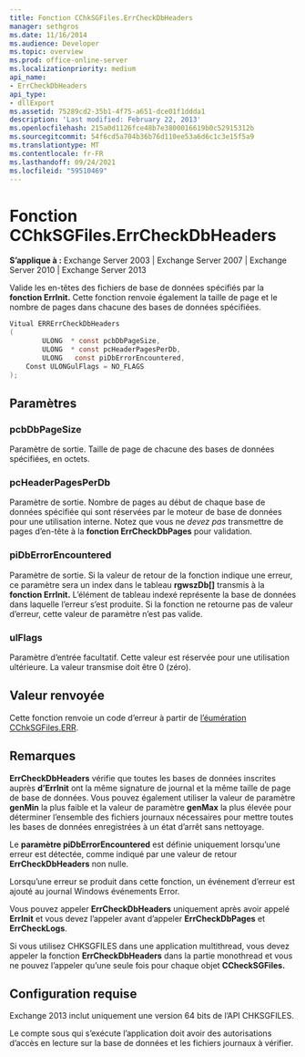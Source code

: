 ```yaml
---
title: Fonction CChkSGFiles.ErrCheckDbHeaders
manager: sethgros
ms.date: 11/16/2014
ms.audience: Developer
ms.topic: overview
ms.prod: office-online-server
ms.localizationpriority: medium
api_name:
- ErrCheckDbHeaders
api_type:
- dllExport
ms.assetid: 75289cd2-35b1-4f75-a651-dce01f1ddda1
description: 'Last modified: February 22, 2013'
ms.openlocfilehash: 215a0d1126fce48b7e3800016619b0c52915312b
ms.sourcegitcommit: 54f6cd5a704b36b76d110ee53a6d6c1c3e15f5a9
ms.translationtype: MT
ms.contentlocale: fr-FR
ms.lasthandoff: 09/24/2021
ms.locfileid: "59510469"
---
```

# <a name="cchksgfileserrcheckdbheaders-function"></a>Fonction CChkSGFiles.ErrCheckDbHeaders

**S’applique à :** Exchange Server 2003 | Exchange Server 2007 | Exchange Server 2010 | Exchange Server 2013 
  
Valide les en-têtes des fichiers de base de données spécifiés par la **fonction ErrInit.** Cette fonction renvoie également la taille de page et le nombre de pages dans chacune des bases de données spécifiées. 
  
```cs
Vitual ERRErrCheckDbHeaders  
(
        ULONG  * const pcbDbPageSize,
        ULONG  * const pcHeaderPagesPerDb,
        ULONG   const piDbErrorEncountered,
    Const ULONGulFlags = NO_FLAGS
);

```

## <a name="parameters"></a>Paramètres

### <a name="pcbdbpagesize"></a>pcbDbPageSize 
  
Paramètre de sortie. Taille de page de chacune des bases de données spécifiées, en octets.
    
### <a name="pcheaderpagesperdb"></a>pcHeaderPagesPerDb 
  
Paramètre de sortie. Nombre de pages au début de chaque base de données spécifiée qui sont réservées par le moteur de base de données pour une utilisation interne. Notez que vous ne *devez pas* transmettre de pages d’en-tête à la **fonction ErrCheckDbPages** pour validation. 
    
### <a name="pidberrorencountered"></a>piDbErrorEncountered
  
Paramètre de sortie. Si la valeur de retour de la fonction indique une erreur, ce paramètre sera un index dans le tableau **rgwszDb[]** transmis à la **fonction ErrInit.** L’élément de tableau indexé représente la base de données dans laquelle l’erreur s’est produite. Si la fonction ne retourne pas de valeur d’erreur, cette valeur de paramètre n’est pas valide. 
    
### <a name="ulflags"></a>ulFlags 
  
Paramètre d’entrée facultatif. Cette valeur est réservée pour une utilisation ultérieure. La valeur transmise doit être 0 (zéro).
    
## <a name="return-value"></a>Valeur renvoyée

Cette fonction renvoie un code d’erreur à partir de [l’éumération CChkSGFiles.ERR](cchksgfiles-err-enumeration.md).
  
## <a name="remarks"></a>Remarques

**ErrCheckDbHeaders** vérifie que toutes les bases de données inscrites auprès **d’ErrInit** ont la même signature de journal et la même taille de page de base de données. Vous pouvez également utiliser la valeur de paramètre **genMin** la plus faible et la valeur de paramètre **genMax** la plus élevée pour déterminer l’ensemble des fichiers journaux nécessaires pour mettre toutes les bases de données enregistrées à un état d’arrêt sans nettoyage. 
  
Le **paramètre piDbErrorEncountered** est définie uniquement lorsqu’une erreur est détectée, comme indiqué par une valeur de retour **ErrCheckDbHeaders** non nulle. 
  
Lorsqu’une erreur se produit dans cette fonction, un événement d’erreur est ajouté au journal Windows événements Error.
  
Vous pouvez appeler **ErrCheckDbHeaders** uniquement après avoir appelé **ErrInit** et vous devez l’appeler avant d’appeler **ErrCheckDbPages** et **ErrCheckLogs**.
  
Si vous utilisez CHKSGFILES dans une application multithread, vous devez appeler la fonction **ErrCheckDbHeaders** dans la partie monothread et vous ne pouvez l’appeler qu’une seule fois pour chaque objet **CCheckSGFiles.** 
  
## <a name="requirements"></a>Configuration requise

Exchange 2013 inclut uniquement une version 64 bits de l’API CHKSGFILES.
  
Le compte sous qui s’exécute l’application doit avoir des autorisations d’accès en lecture sur la base de données et les fichiers journaux à vérifier.
  

